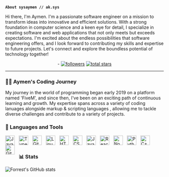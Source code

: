 **`About sysaymen // ak.sys`**

Hi there, I'm Aymen. I'm a passionate software engineer on a mission to transform ideas into innovative and efficient solutions. With a strong foundation in computer science and a keen eye for detail, I specialize in creating software and web applications that not only meets but exceeds expectations. 
I'm excited about the endless possibilities that software engineering offers, and I look forward to contributing my skills and expertise to future projects. Let's connect and explore the boundless potential of technology together!



   <p align="center">
-      <a href="https://github.com/sysaymen?tab=followers">
         <img alt="followers" title="Follow me on Github" src="https://custom-icon-badges.demolab.com/github/followers/sysaymen?color=236ad3&labelColor=1155ba&style=for-the-badge&logo=person-add&label=Follow&logoColor=white"/></a>
      <a href="https://github.com/sysaymen?tab=repositories&sort=stargazers">
         <img alt="total stars" title="Total stars on GitHub" src="https://custom-icon-badges.demolab.com/github/stars/sysaymen?color=55960c&style=for-the-badge&labelColor=488207&logo=star"/></a>
   </p>

---

### 👨‍💻 Aymen's Coding Journey
   My journey in the world of programming began early 2019 on a platform named 'FiveM', and since then, I've been on an exciting path of continuous learning and growth. My expertise spans across a variety of coding lanuages alongside markup & scripting languages , allowing me to tackle diverse challenges and contribute to a variety of projects. 

[email]: sysaymen@gmail.com
[website]: https://awqsoftware

### 🧰 Languages and Tools

<img align="left" alt="Java" width="30px" style="padding-right:10px;" src="https://cdn.jsdelivr.net/gh/devicons/devicon/icons/java/java-original.svg"/>
<img align="left" alt="TypeScript" width="30px" style="padding-right:10px;" src="https://cdn.jsdelivr.net/gh/devicons/devicon/icons/typescript/typescript-plain.svg" />
<img align="left" alt="Git" width="30px" style="padding-right:10px;" src="https://cdn.jsdelivr.net/gh/devicons/devicon/icons/git/git-original.svg" />
<img align="left" alt="Linux" width="30px" style="padding-right:10px;" src="https://cdn.jsdelivr.net/gh/devicons/devicon/icons/linux/linux-original.svg" />
<img align="left" alt="HTML" width="30px" style="padding-right:10px;" src="https://cdn.jsdelivr.net/gh/devicons/devicon/icons/html5/html5-plain.svg" />
<img align="left" alt="CSS" width="30px" style="padding-right:10px;" src="https://cdn.jsdelivr.net/gh/devicons/devicon/icons/css3/css3-plain.svg" />
<img align="left" alt="JavaScript" width="30px" style="padding-right:10px;" src="https://cdn.jsdelivr.net/gh/devicons/devicon/icons/javascript/javascript-plain.svg" />
<img align="left" alt="React" width="30px" style="padding-right:10px;" src="https://cdn.jsdelivr.net/gh/devicons/devicon/icons/react/react-original.svg" />
<img align="left" alt="NodeJS" width="30px" style="padding-right:10px;" src="https://cdn.jsdelivr.net/gh/devicons/devicon/icons/nodejs/nodejs-original.svg" />
<img align="left" alt="Python" width="30px" style="padding-right:10px;" src="https://cdn.jsdelivr.net/gh/devicons/devicon/icons/python/python-plain.svg" />
<img align="left" alt="C++" width="30px" style="padding-right:10px;" src="https://cdn.jsdelivr.net/gh/devicons/devicon/icons/cplusplus/cplusplus-line.svg" />
<img align="left" alt="GitHub" width="30px" style="padding-right:10px;" src="https://cdn.jsdelivr.net/gh/devicons/devicon/icons/github/github-original.svg" />
<br />

#

### 📊 Stats

![Forrest's GitHub stats](https://github-readme-stats.vercel.app/api?username=sysaymen&show_icons=true&theme=gruvbox)

<!-- ![GitHub Streak](https://streak-stats.demolab.com?user=ForrestKnight&theme=gruvbox&border_radius=4.5) -->

#
